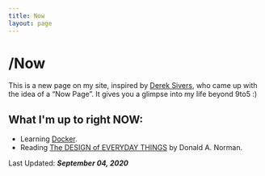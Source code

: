 ```yaml
---
title: Now
layout: page
---
```

# /Now
This is a new page on my site, inspired by [Derek Sivers](https://sivers.org/now), who came up with the idea of a “Now Page”. It gives you a glimpse into my life beyond 9to5 :)

## What I'm up to right **NOW**:

* Learning [Docker](https://www.docker.com/).
* Reading [The DESIGN of EVERYDAY THINGS](https://www.goodreads.com/book/show/840.The_Design_of_Everyday_Things) by Donald A. Norman.

Last Updated: ***September 04, 2020***
